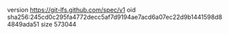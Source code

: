 version https://git-lfs.github.com/spec/v1
oid sha256:245cd0c295fa4772decc5af7d9194ae7acd6a07ec22d9b1441598d84849ada51
size 573044
